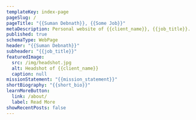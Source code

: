 ```yaml
---
templateKey: index-page
pageSlug: /
pageTitle: "{{Suman Debnath}}, {{Some Job}}"
metaDescription: Personal website of {{client_name}}, {{job_title}}.
published: true
schemaType: WebPage
header: "{{Suman Debnath}}"
subheader: "{{job_title}}"
featuredImage:
  src: /img/headshot.jpg
  alt: Headshot of {{client_name}}
  caption: null
missionStatement: "{{mission_statement}}"
shortBiography: "{{short_bio}}"
learnMoreButton:
  link: /about/
  label: Read More
showRecentPosts: false
---
```

